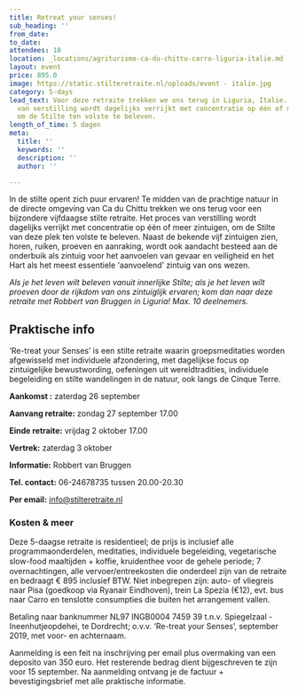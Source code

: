 ```yaml
---
title: Retreat your senses!
sub_heading: ''
from_date: 
to_date: 
attendees: 10
location: _locations/agriturismo-ca-du-chittu-carro-liguria-italie.md
layout: event
price: 895.0
image: https://static.stilteretraite.nl/uploads/event - italie.jpg
category: 5-days
lead_text: Voor deze retraite trekken we ons terug in Liguria, Italie. Het proces
  van verstilling wordt dagelijks verrijkt met concentratie op één of meer zintuigen,
  om de Stilte ten volste te beleven.
length_of_time: 5 dagen
meta:
  title: ''
  keywords: ''
  description: ''
  author: ''

---
```

In de stilte opent zich puur ervaren! Te midden van de prachtige natuur in de directe omgeving van Ca du Chittu trekken we ons terug voor een bijzondere vijfdaagse stilte retraite. Het proces van verstilling wordt dagelijks verrijkt met concentratie op één of meer zintuigen, om de Stilte van deze plek ten volste te beleven. Naast de bekende vijf zintuigen zien, horen, ruiken, proeven en aanraking, wordt ook aandacht besteed aan de onderbuik als zintuig voor het aanvoelen van gevaar en veiligheid en het Hart als het meest essentiele ‘aanvoelend’ zintuig van ons wezen.

_Als je het leven wilt beleven vanuit innerlijke Stilte; als je het leven wilt proeven door de rijkdom van ons zintuiglijk ervaren; kom dan naar deze retraite met Robbert van Bruggen in Liguria! Max. 10 deelnemers._

## Praktische info

‘Re-treat your Senses’ is een stilte retraite waarin groepsmeditaties worden afgewisseld met individuele afzondering, met dagelijkse focus op zintuigelijke bewustwording, oefeningen uit wereldtradities, individuele begeleiding en stilte wandelingen in de natuur, ook langs de Cinque Terre.

**Aankomst :** zaterdag 26 september

**Aanvang retraite:** zondag 27 september 17.00

**Einde retraite:** vrijdag 2 oktober 17.00

**Vertrek:** zaterdag 3 oktober

**Informatie:** Robbert van Bruggen

**Tel. contact:** 06-24678735 tussen 20.00-20.30

**Per email:** info@stilteretraite.nl

### Kosten & meer

Deze 5-daagse retraite is residentieel; de prijs is inclusief alle programmaonderdelen, meditaties, individuele begeleiding, vegetarische slow-food maaltijden + koﬃe, kruidenthee voor de gehele periode; 7 overnachtingen, alle vervoer/entreekosten die onderdeel zijn van de retraite en bedraagt € 895 inclusief BTW. Niet inbegrepen zijn: auto- of vliegreis naar Pisa (goedkoop via Ryanair Eindhoven), trein La Spezia (€12), evt. bus naar Carro en tenslotte consumpties die buiten het arrangement vallen.

Betaling naar banknummer NL97 INGB0004 7459 39 t.n.v. Spiegelzaal - Ineenhutjeopdehei, te Dordrecht; o.v.v. ‘Re-treat your Senses’, september 2019, met voor- en achternaam.

Aanmelding is een feit na inschrijving per email plus overmaking van een deposito van 350 euro. Het resterende bedrag dient bijgeschreven te zijn voor 15 september. Na aanmelding ontvang je de factuur + bevestigingsbrief met alle praktische informatie.